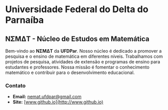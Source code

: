 # Universidade Federal do Delta do Parnaíba

## N&Sigma;M&Delta;T - Núcleo de Estudos em Matemática

Bem-vindo ao **N&Sigma;M&Delta;T** da **UFDPar**. Nosso núcleo é dedicado a promover a pesquisa e o ensino de matemática em diferentes níveis. Trabalhamos com projetos de pesquisa, atividades de extensão e programas de ensino para estudantes e professores. Nossa missão é fomentar o conhecimento matemático e contribuir para o desenvolvimento educacional.

### Contato
- **Email:** [nemat.ufdpar@gmail.com](mailto:nemat.ufdpar@gmail.com)
- **Site:** [www.github.io](http://www.github.io)

